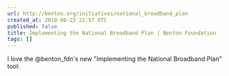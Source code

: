 ```yaml
---
url: http://benton.org/initiatives/national_broadband_plan
created_at: 2010-06-23 22:57 UTC
published: false
title: Implementing the National Broadband Plan | Benton Foundation
tags: []
---
```


I love the @benton_fdn's new "Implementing the National Broadband Plan" tool:
